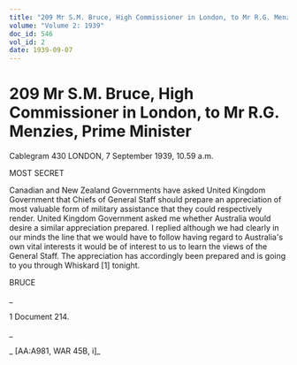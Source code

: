 ```yaml
---
title: "209 Mr S.M. Bruce, High Commissioner in London, to Mr R.G. Menzies, Prime Minister"
volume: "Volume 2: 1939"
doc_id: 546
vol_id: 2
date: 1939-09-07
---
```


# 209 Mr S.M. Bruce, High Commissioner in London, to Mr R.G. Menzies, Prime Minister

Cablegram 430 LONDON, 7 September 1939, 10.59 a.m.

MOST SECRET

Canadian and New Zealand Governments have asked United Kingdom Government that Chiefs of General Staff should prepare an appreciation of most valuable form of military assistance that they could respectively render. United Kingdom Government asked me whether Australia would desire a similar appreciation prepared. I replied although we had clearly in our minds the line that we would have to follow having regard to Australia's own vital interests it would be of interest to us to learn the views of the General Staff. The appreciation has accordingly been prepared and is going to you through Whiskard [1] tonight.

BRUCE

_

1 Document 214.

_

_ [AA:A981, WAR 45B, i]_
